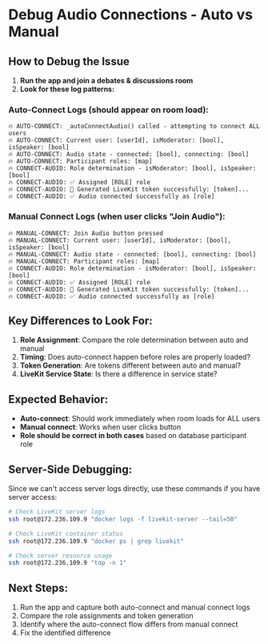 # Debug Audio Connections - Auto vs Manual

## How to Debug the Issue

1. **Run the app and join a debates & discussions room**
2. **Look for these log patterns:**

### Auto-Connect Logs (should appear on room load):
```
🔥 AUTO-CONNECT: _autoConnectAudio() called - attempting to connect ALL users
🔥 AUTO-CONNECT: Current user: [userId], isModerator: [bool], isSpeaker: [bool]
🔥 AUTO-CONNECT: Audio state - connected: [bool], connecting: [bool]
🔥 AUTO-CONNECT: Participant roles: [map]
🔥 CONNECT-AUDIO: Role determination - isModerator: [bool], isSpeaker: [bool]
🔥 CONNECT-AUDIO: ✅ Assigned [ROLE] role
🔥 CONNECT-AUDIO: 🔑 Generated LiveKit token successfully: [token]...
🔥 CONNECT-AUDIO: ✅ Audio connected successfully as [role]
```

### Manual Connect Logs (when user clicks "Join Audio"):
```
🔥 MANUAL-CONNECT: Join Audio button pressed
🔥 MANUAL-CONNECT: Current user: [userId], isModerator: [bool], isSpeaker: [bool]
🔥 MANUAL-CONNECT: Audio state - connected: [bool], connecting: [bool]
🔥 MANUAL-CONNECT: Participant roles: [map]
🔥 CONNECT-AUDIO: Role determination - isModerator: [bool], isSpeaker: [bool]
🔥 CONNECT-AUDIO: ✅ Assigned [ROLE] role
🔥 CONNECT-AUDIO: 🔑 Generated LiveKit token successfully: [token]...
🔥 CONNECT-AUDIO: ✅ Audio connected successfully as [role]
```

## Key Differences to Look For:

1. **Role Assignment**: Compare the role determination between auto and manual
2. **Timing**: Does auto-connect happen before roles are properly loaded?
3. **Token Generation**: Are tokens different between auto and manual?
4. **LiveKit Service State**: Is there a difference in service state?

## Expected Behavior:
- **Auto-connect**: Should work immediately when room loads for ALL users
- **Manual connect**: Works when user clicks button
- **Role should be correct in both cases** based on database participant role

## Server-Side Debugging:
Since we can't access server logs directly, use these commands if you have server access:

```bash
# Check LiveKit server logs
ssh root@172.236.109.9 "docker logs -f livekit-server --tail=50"

# Check LiveKit container status  
ssh root@172.236.109.9 "docker ps | grep livekit"

# Check server resource usage
ssh root@172.236.109.9 "top -n 1"
```

## Next Steps:
1. Run the app and capture both auto-connect and manual connect logs
2. Compare the role assignments and token generation
3. Identify where the auto-connect flow differs from manual connect
4. Fix the identified difference